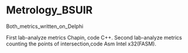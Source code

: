 # Metrology_BSUIR
Both_metrics_written_on_Delphi

First lab-analyze metrics Chapin, code C++.
Second lab-analyze metrics counting the points of intersection,code Asm Intel x32(FASM).
